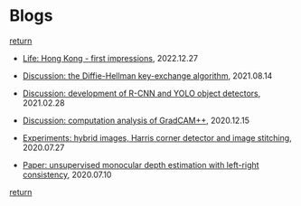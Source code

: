 # Blogs

[return](../index.md)

- [Life: Hong Kong - first impressions](blogs/hong_kong/hong_kong.md), 2022.12.27

- [Discussion: the Diffie-Hellman key-exchange algorithm](blogs/diffie_hellman/diffie_hellman.md), 2021.08.14

- [Discussion: development of R-CNN and YOLO object detectors](blogs/object_detectors/object_detectors.md), 2021.02.28

- [Discussion: computation analysis of GradCAM++](blogs/gradcampp/gradcampp.md), 2020.12.15

- [Experiments: hybrid images, Harris corner detector and image stitching](blogs/hybrid/hybrid.md), 2020.07.27

- [Paper: unsupervised monocular depth estimation with left-right consistency](blogs/monodepth/monodepth.md), 2020.07.10

[return](../index.md)
